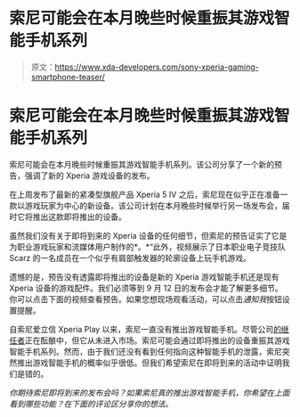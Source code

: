 # 索尼可能会在本月晚些时候重振其游戏智能手机系列

> 原文：<https://www.xda-developers.com/sony-xperia-gaming-smartphone-teaser/>

# 索尼可能会在本月晚些时候重振其游戏智能手机系列

索尼可能会在本月晚些时候重振其游戏智能手机系列。该公司分享了一个新的预告，强调了新的 Xperia 游戏设备的发布。

在上周发布了最新的紧凑型旗舰产品 Xperia 5 IV 之后，索尼现在似乎正在准备一款以游戏玩家为中心的新设备。该公司计划在本月晚些时候举行另一场发布会，届时它将推出这款即将推出的设备。

虽然我们没有关于即将到来的 Xperia 设备的任何细节，但索尼的预告证实了它是为职业游戏玩家和流媒体用户制作的*。*“此外，视频展示了日本职业电子竞技队 Scarz 的一名成员在一个似乎有肩部触发器的轮廓设备上玩手机游戏。

遗憾的是，预告没有透露即将推出的设备是新的 Xperia 游戏智能手机还是现有 Xperia 设备的游戏配件。我们必须等到 9 月 12 日的发布会才能了解更多细节。你可以点击下面的视频查看预告。如果您想现场观看活动，可以点击*通知我*按钮设置提醒。

自索尼爱立信 Xperia Play 以来，索尼一直没有推出游戏智能手机。尽管公司[的继任者](https://www.xda-developers.com/this-could-be-our-first-look-at-sony-canceled-xperia-play-2/)正在酝酿中，但它从未进入市场。索尼可能会通过即将推出的设备重振其游戏智能手机系列。然而，由于我们还没有看到任何指向这种智能手机的泄露，索尼突然推出游戏智能手机的概率似乎很低。但我们希望索尼在即将到来的活动中证明我们是错的。

*你期待索尼即将到来的发布会吗？如果索尼真的推出游戏智能手机，你希望在上面看到哪些功能？在下面的评论区分享你的想法。*